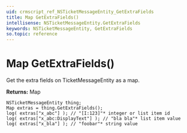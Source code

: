 ```yaml
---
uid: crmscript_ref_NSTicketMessageEntity_GetExtraFields
title: Map GetExtraFields()
intellisense: NSTicketMessageEntity.GetExtraFields
keywords: NSTicketMessageEntity, GetExtraFields
so.topic: reference
---
```


# Map GetExtraFields()

Get the extra fields on TicketMessageEntity as a map.

**Returns:** Map

```crmscript
NSTicketMessageEntity thing;
Map extras = thing.GetExtraFields();
log( extras["x_abc"] ); // "[I:123]"* integer or list item id
log( extras["x_abc:DisplayText"] ); // "bla bla"* list item value
log( extras["x_bla"] ); // "foobar"* string value
```

